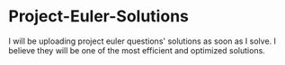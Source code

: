 # Project-Euler-Solutions
I will be uploading project euler questions' solutions as soon as I solve. I believe they will be one of the most efficient and optimized solutions.
